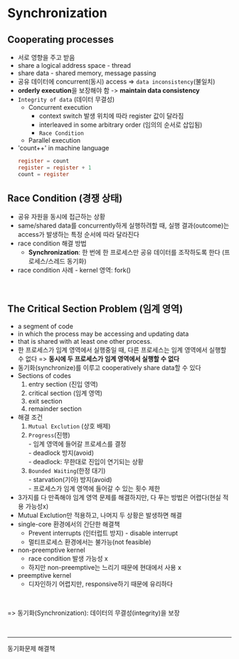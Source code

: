 # Synchronization

## Cooperating processes
- 서로 영향을 주고 받음
- share a logical address space - thread
- share data - shared memory, message passing
- 공유 데이터에 concurrent(동시) access => ``data inconsistency``(불일치)
- **orderly execution**을 보장해야 함 -> **maintain data consistency**
- ``Integrity of data`` (데이터 무결성)
    - Concurrent execution
        - context switch 발생 위치에 따라 register 값이 달라짐
        - interleaved in some arbitrary order (임의의 순서로 삽입됨)
        - ``Race Condition``
    - Parallel execution
- 'count++' in machine language
    ``` c
    register = count
    register = register + 1
    count = register
    ```

## Race Condition (경쟁 상태)
- 공유 자원을 동시에 접근하는 상황
- same/shared data를 concurrently하게 실행하려할 때, 실행 결과(outcome)는 access가 발생하는 특정 순서에 따라 달라진다
- race condition 해결 방법
    - **Synchronization**: 한 번에 한 프로세스만 공유 데이터를 조작하도록 한다 (프로세스/스레드 동기화)
- race condition 사례 - kernel 영역: fork()

<br>

## The Critical Section Problem (임계 영역)
- a segment of code
- in which the process may be accessing and updating data
- that is shared with at least one other process.
- 한 프로세스가 임계 영역에서 실행중일 때, 다른 프로세스는 임계 영역에서 실행할 수 없다 => **동시에 두 프로세스가 임계 영역에서 실행할 수 없다**
- 동기화(synchronize)를 이루고 cooperatively share data할 수 있다
- Sections of codes  
    1. entry section (진입 영역)  
    2. critical section (임계 영역)  
    3. exit section  
    4. remainder section  
- 해결 조건  
    1. ``Mutual Exclution`` (상호 배제)  
    2. ``Progress``(진행)  
      - 임계 영역에 들어갈 프로세스를 결정    
      - deadlock 방지(avoid)  
      - deadlock: 무한대로 진입이 연기되는 상황
    3. ``Bounded Waiting``(한정 대기)  
      - starvation(기아) 방지(avoid)  
      - 프로세스가 임계 영역에 들어갈 수 있는 횟수 제한
- 3가지를 다 만족해야 임계 영역 문제를 해결하지만, 다 푸는 방법은 어렵다(현실 적용 가능성x)
- Mutual Exclution만 적용하고, 나머지 두 상황은 발생하면 해결
- single-core 환경에서의 간단한 해결책
    - Prevent interrupts (인터럽트 방지) - disable interrupt
    - 멀티프로세스 환경에서는 불가능(not feasible)
- non-preemptive kernel
    - race condition 발생 가능성 x
    - 하지만 non-preemptive는 느리기 때문에 현대에서 사용 x
- preemptive kernel
    - 디자인하기 어렵지만, responsive하기 때문에 유리하다

<br>

=> 동기화(Synchronization): 데이터의 무결성(integrity)을 보장

<br>

---
동기화문제 해결책